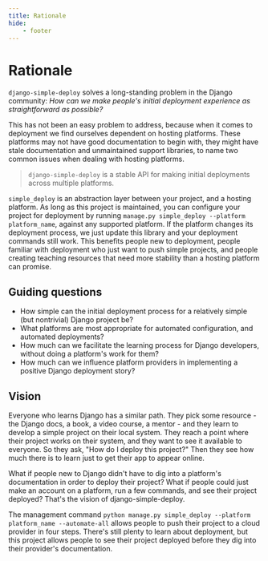 ```yaml
---
title: Rationale
hide:
    - footer
---
```


# Rationale

`django-simple-deploy` solves a long-standing problem in the Django community: *How can we make people's initial deployment experience as straightforward as possible?*

This has not been an easy problem to address, because when it comes to deployment we find ourselves dependent on hosting platforms. These platforms may not have good documentation to begin with, they might have stale documentation and unmaintained support libraries, to name two common issues when dealing with hosting platforms.

> `django-simple-deploy` is a stable API for making initial deployments across multiple platforms.

`simple_deploy` is an abstraction layer between your project, and a hosting platform. As long as this project is maintained, you can configure your project for deployment by running `manage.py simple_deploy --platform platform_name`, against any supported platform. If the platform changes its deployment process, we just update this library and your deployment commands still work. This benefits people new to deployment, people familiar with deployment who just want to push simple projects, and people creating teaching resources that need more stability than a hosting platform can promise.

## Guiding questions

- How simple can the initial deployment process for a relatively simple (but nontrivial) Django project be?
- What platforms are most appropriate for automated configuration, and automated deployments?
- How much can we facilitate the learning process for Django developers, without doing a platform's work for them?
- How much can we influence platform providers in implementing a positive Django deployment story?

## Vision

Everyone who learns Django has a similar path. They pick some resource - the Django docs, a book, a video course, a mentor - and they learn to develop a simple project on their local system. They reach a point where their project works on their system, and they want to see it available to everyone. So they ask, "How do I deploy this project?" Then they see how much there is to learn just to get their app to appear online.

What if people new to Django didn't have to dig into a platform's documentation in order to deploy their project? What if people could just make an account on a platform, run a few commands, and see their project deployed? That's the vision of django-simple-deploy.

The management command `python manage.py simple_deploy --platform platform_name --automate-all` allows people to push their project to a cloud provider in four steps. There's still plenty to learn about deployment, but this project allows people to see their project deployed before they dig into their provider's documentation.
 